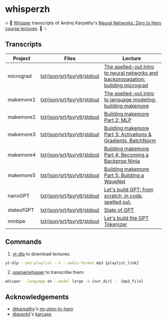 # whisperzh
🔥 📗 [Whisper](https://github.com/openai/whisper) transcripts of Andrej Karpathy's [Neural Networks: Zero to Hero course lectures](https://www.youtube.com/playlist?list=PLAqhIrjkxbuWI23v9cThsA9GvCAUhRvKZ). 💎 💥

## Transcripts

| Project | Files | Lecture 
|-|-|-|
|micrograd| [txt](micrograd/micrograd.txt?raw=true)/[json](micrograd/micrograd.json?raw=true)/[srt](micrograd/micrograd.srt?raw=true)/[tsv](micrograd/micrograd.tsv?raw=true)/[vtt](micrograd/micrograd.vtt?raw=true)/[stdout](micrograd/output.txt?raw=true) |[The spelled-out intro to neural networks and backpropagation: building micrograd](https://www.youtube.com/watch?v=VMj-3S1tku0)|
|makemore1| [txt](makemore1/makemore1.txt?raw=true)/[json](makemore1/makemore1.json?raw=true)/[srt](makemore1/makemore1.srt?raw=true)/[tsv](makemore1/makemore1.tsv?raw=true)/[vtt](makemore1/makemore1.vtt?raw=true)/[stdout](makemore1/output.txt?raw=true) |[The spelled-out intro to language modeling: building makemore](https://www.youtube.com/watch?v=PaCmpygFfXo)|
|makemore2| [txt](makemore2/makemore2.txt?raw=true)/[json](makemore2/makemore2.json?raw=true)/[srt](makemore2/makemore2.srt?raw=true)/[tsv](makemore2/makemore2.tsv?raw=true)/[vtt](makemore2/makemore2.vtt?raw=true)/[stdout](makemore2/output.txt?raw=true) |[Building makemore Part 2: MLP](https://www.youtube.com/watch?v=TCH_1BHY58I)|
|makemore3| [txt](makemore3/makemore3.txt?raw=true)/[json](makemore3/makemore3.json?raw=true)/[srt](makemore3/makemore3.srt?raw=true)/[tsv](makemore3/makemore3.tsv?raw=true)/[vtt](makemore3/makemore3.vtt?raw=true)/[stdout](makemore3/output.txt?raw=true) |[Building makemore Part 3: Activations & Gradients, BatchNorm](https://www.youtube.com/watch?v=P6sfmUTpUmc)|
|makemore4| [txt](makemore4/makemore4.txt?raw=true)/[json](makemore4/makemore4.json?raw=true)/[srt](makemore4/makemore4.srt?raw=true)/[tsv](makemore4/makemore4.tsv?raw=true)/[vtt](makemore4/makemore4.vtt?raw=true)/[stdout](makemore4/output.txt?raw=true) |[Building makemore Part 4: Becoming a Backprop Ninja](https://www.youtube.com/watch?v=q8SA3rM6ckI)|
|makemore5| [txt](makemore5/makemore5.txt?raw=true)/[json](makemore5/makemore5.json?raw=true)/[srt](makemore5/makemore5.srt?raw=true)/[tsv](makemore5/makemore5.tsv?raw=true)/[vtt](makemore5/makemore5.vtt?raw=true)/[stdout](makemore5/output.txt?raw=true) |[Building makemore Part 5: Building a WaveNet](https://www.youtube.com/watch?v=t3YJ5hKiMQ0)|
|nanoGPT| [txt](nanoGPT/nanoGPT.txt?raw=true)/[json](nanoGPT/nanoGPT.json?raw=true)/[srt](nanoGPT/nanoGPT.srt?raw=true)/[tsv](nanoGPT/nanoGPT.tsv?raw=true)/[vtt](nanoGPT/nanoGPT.vtt?raw=true)/[stdout](nanoGPT/output.txt?raw=true)|[Let's build GPT: from scratch, in code, spelled out.](https://www.youtube.com/watch?v=kCc8FmEb1nY) |
|stateofGPT| [txt](stateofGPT/stateofGPT.txt?raw=true)/[json](stateofGPT/stateofGPT.json?raw=true)/[srt](stateofGPT/stateofGPT.srt?raw=true)/[tsv](stateofGPT/stateofGPT.tsv?raw=true)/[vtt](stateofGPT/stateofGPT.vtt?raw=true)/[stdout](stateofGPT/output.txt?raw=true) |[State of GPT](https://www.youtube.com/watch?v=bZQun8Y4L2A) |
|minbpe| [txt](minbpe/minbpe.txt?raw=true)/[json](minbpe/minbpe.json?raw=true)/[srt](minbpe/minbpe.srt?raw=true)/[tsv](minbpe/minbpe.tsv?raw=true)/[vtt](minbpe/minbpe.vtt?raw=true)/[stdout](minbpe/output.txt?raw=true) |[Let's build the GPT Tokenizer](https://www.youtube.com/watch?v=zduSFxRajkE)|

## Commands
1. [yt-dlp](https://github.com/yt-dlp/yt-dlp) to download lectures:
```bash
yt-dlp --yes-playlist --x --audio-format mp3 {playlist_link}`
```
2. [openai/whisper](https://github.com/openai/whisper) to transcribe them:
```bash
whisper --language en --model large -o {out_dir} -- {mp3_file}
```

## Acknowledgements
- [@karpathy](https://github.com/karpathy)'s [nn-zero-to-hero](https://github.com/karpathy/nn-zero-to-hero)
- [@averkij](https://github.com/averkij)'s [karcaps](https://github.com/averkij/karcaps)
